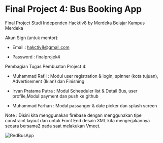 # Final Project 4: Bus Booking App

Final Project Studi Independen Hacktiv8 by Merdeka Belajar Kampus Merdeka

Akun Sign (untuk mentor): 

- Email : hakctiv8@gmail.com

- Password : finalprojek4

Pembagian Tugas Pembuatan Project 4:

- Muhammad Rafli : Modul user registration & login, spinner (kota tujuan), Advertisement (Iklan) dan Finishing

- Irvan Pratama Putra : Modul Scheeduler list & Detail Bus, user profile,Modul payment dan push ke github

- Muhammad Farhan : Modul passanger & date picker dan splash screen

Note : Disini kita menggunakan firebase dengan menggunakan tipe constraint layout dan untuk Front End desain XML kita mengerjakannya secara bersama2 pada saat melakukan Vmeet.

![RedBusApp](https://github.com/muhraflisolo/REDBUSAPP/assets/86872567/700fee41-9845-420d-b16f-f487a08b6e56)
